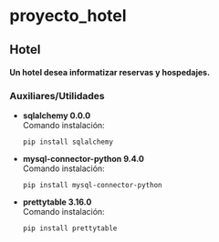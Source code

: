 # proyecto_hotel
<!--Auxiliares: información del programa.
-Datos: todo conexión a base de datos, diagrama de clases, extras.
-IU: comunicación con el usuario (inputs y menús).
-Modelos: clases de nuestro modelo.
-Negocio(hotel): procesamiento de datos.
-Inicio: Iniciador de módulos (debe estar en carpeta raíz).-->
<h2>Hotel</h2>
<h4>Un hotel desea informatizar reservas y hospedajes.</h4>
<h3>Auxiliares/Utilidades</h3>
<ul>
    <li><b>sqlalchemy 0.0.0</b>
    <br>Comando instalación:</br> <pre><code>pip install sqlalchemy</code></pre>
    </li>
    <li><b>mysql-connector-python 9.4.0</b>
    <br>Comando instalación:</br> <pre><code>pip install mysql-connector-python</code></pre>
    </li>
    <li><b>prettytable 3.16.0</b>
    <br>Comando instalación:</br> <pre><code>pip install prettytable</code></pre>
    </li>